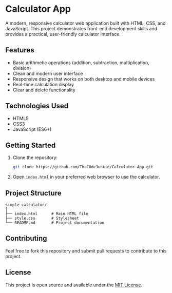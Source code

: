 # Calculator App

A modern, responsive calculator web application built with HTML, CSS, and JavaScript. This project demonstrates front-end development skills and provides a practical, user-friendly calculator interface.

## Features

- Basic arithmetic operations (addition, subtraction, multiplication, division)
- Clean and modern user interface
- Responsive design that works on both desktop and mobile devices
- Real-time calculation display
- Clear and delete functionality

## Technologies Used

- HTML5
- CSS3
- JavaScript (ES6+)

## Getting Started

1. Clone the repository:
   ```bash
   git clone https://github.com/TheC0deJunkie/Calculator-App.git
   ```

2. Open `index.html` in your preferred web browser to use the calculator.

## Project Structure

```
simple-calculator/
│
├── index.html      # Main HTML file
├── style.css       # Stylesheet
└── README.md       # Project documentation
```

## Contributing

Feel free to fork this repository and submit pull requests to contribute to this project.

## License

This project is open source and available under the [MIT License](LICENSE).
